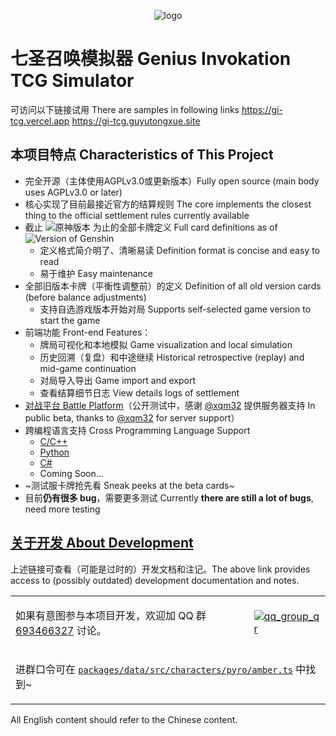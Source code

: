<center>

![logo](./docs/images/logo.png)

</center>

# 七圣召唤模拟器 Genius Invokation TCG Simulator

可访问以下链接试用 There are samples in following links
https://gi-tcg.vercel.app
https://gi-tcg.guyutongxue.site


## 本项目特点 Characteristics of This Project

- 完全开源（主体使用AGPLv3.0或更新版本）Fully open source (main body uses AGPLv3.0 or later)
- 核心实现了目前最接近官方的结算规则 The core implements the closest thing to the official settlement rules currently available
- 截止 ![原神版本](https://img.shields.io/badge/dynamic/json?url=https%3A%2F%2Fgi.xqm32.org%2Fapi%2Fversion&query=%24.currentGameVersion&label=%E5%8E%9F%E7%A5%9E) 为止的全部卡牌定义 Full card definitions as of ![Version of Genshin](https://img.shields.io/badge/dynamic/json?url=https%3A%2F%2Fgi.xqm32.org%2Fapi%2Fversion&query=%24.currentGameVersion&label=%E5%8E%9F%E7%A5%9E)
  - 定义格式简介明了、清晰易读 Definition format is concise and easy to read
  - 易于维护 Easy maintenance
- 全部旧版本卡牌（平衡性调整前）的定义 Definition of all old version cards (before balance adjustments)
  - 支持自选游戏版本开始对局 Supports self-selected game version to start the game
- 前端功能 Front-end Features：
  - 牌局可视化和本地模拟 Game visualization and local simulation
  - 历史回溯（复盘）和中途继续 Historical retrospective (replay) and mid-game continuation
  - 对局导入导出 Game import and export
  - 查看结算细节日志 View details logs of settlement
- [对战平台 Battle Platform](https://gi.xqm32.org)（公开测试中，感谢 [@xqm32](https://github.com/xqm32) 提供服务器支持 In public beta, thanks to [@xqm32](https://github.com/xqm32) for server support）
- 跨编程语言支持 Cross Programming Language Support
  - [C/C++](./packages/cbinding/)
  - [Python](./packages/pybinding/)
  - [C#](./packages/csbinding/)
  - Coming Soon…
- ~测试服卡牌抢先看 Sneak peeks at the beta cards~
- 目前**仍有很多 bug**，需要更多测试 Currently **there are still a lot of bugs**, need more testing

## [关于开发 About Development](./docs/development/README.md)

上述链接可查看（可能是过时的）开发文档和注记。The above link provides access to (possibly outdated) development documentation and notes.

<table>
<tbody>
<tr>
<td>

如果有意图参与本项目开发，欢迎加 QQ 群 [693466327](https://qm.qq.com/q/X7XpZg4rW8) 讨论。

</td>
<td>

[![qq_group_qr](./docs/images/qq_group.jpg)](https://qm.qq.com/q/X7XpZg4rW8)

</td>
<tr>
<td colspan="2">

进群口令可在 [`packages/data/src/characters/pyro/amber.ts`](./packages/data/src/characters/pyro/amber.ts) 中找到~

</td>
</tr>
</tbody>
</table>

All English content should refer to the Chinese content.
